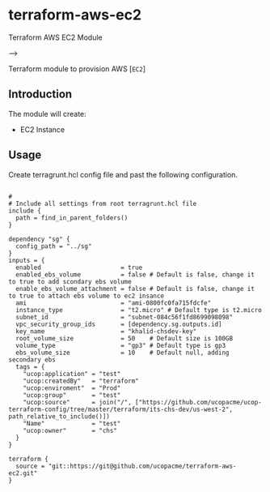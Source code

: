 # terraform-aws-ec2
Terraform AWS EC2 Module


-->

Terraform module to provision AWS [`EC2`]



## Introduction

The module will create:

* EC2 Instance


## Usage
Create terragrunt.hcl config file and past the following configuration.

```hcl

#
# Include all settings from root terragrunt.hcl file
include {
  path = find_in_parent_folders()
}

dependency "sg" {
  config_path = "../sg"
}
inputs = {
  enabled                      = true
  enabled_ebs_volume           = false # Default is false, change it to true to add scondary ebs volume
  enable_ebs_volume_attachment = false # Default is false, change it to true to attach ebs volume to ec2 insance
  ami                          = "ami-0800fc0fa715fdcfe"
  instance_type                = "t2.micro" # Default type is t2.micro
  subnet_id                    = "subnet-084c56f1fd8699098098"
  vpc_security_group_ids       = [dependency.sg.outputs.id]
  key_name                     = "khalid-chsdev-key"
  root_volume_size             = 50    # Default size is 100GB
  volume_type                  = "gp3" # Default type is gp3
  ebs_volume_size              = 10    # Default null, adding secondary ebs
  tags = {
    "ucop:application" = "test"
    "ucop:createdBy"   = "terraform"
    "ucop:enviroment"  = "Prod"
    "ucop:group"       = "test"
    "ucop:source"      = join("/", ["https://github.com/ucopacme/ucop-terraform-config/tree/master/terraform/its-chs-dev/us-west-2", path_relative_to_include()])
    "Name"             = "test"
    "ucop:owner"       = "chs"
  }
}

terraform {
  source = "git::https://git@github.com/ucopacme/terraform-aws-ec2.git"
}
